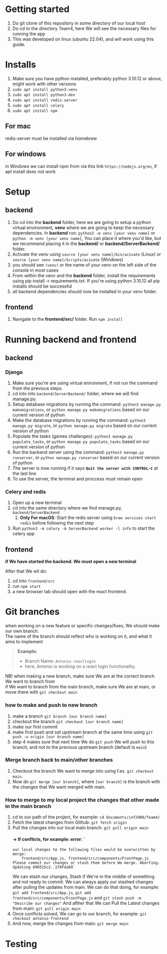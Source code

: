 # Getting started

1. Do git clone of this repository in some directory of our local host
2. Do cd to the directory Team4, here We will see the necessary files for running the app
3. This was developed on linux (ubuntu 22.04), and will work using this guide. 

# Installs 
1. Make sure you have python installed, preferably python 3.10.12 or above, might work with other versions
2. `sudo apt install python3-venv`
3. `sudo apt install python3-dev`
4. `sudo apt install redis-server`
5. `sudo apt install celery`
6. `sudo apt install npm`

## For mac
redis-server must be installed via homebrew

## For windows
in Windows we can install npm from via this link `https://nodejs.org/en`, if apt install does not work

# Setup
## backend
1. Do cd into the **backend** folder, here we are going to setup a python virtual environment, **venv** where we are going to keep the necessary dependencies. In **backend** run: `python3 -m venv [your venv name]` or `python -m venv [your venv name]`, You can place it where you'd like, but we recommend placing it in the **backend/** or **backend/ServerBackend/** folder.
2. Activate the venv using `source [your venv name]/bin/acivate` (Linux) or `source [your venv name]/Scripts/acivate` (Windows)
3. you should see `(venv)` or the name of your venv on the left side of the console in most cases
4. From within the venv and the **backend** folder, install the requirements using pip install -r requirements.txt. If you're using python 3.10.12 all pip installs should be successful
5. all backend dependencies should now be installed in your venv folder.
## frontend
1. Navigate to the **frontend/src/** folder. Run `npm install` 

# Running backend and frontend

## backend

### Django
1. Make sure you're are using virtual enironment, if not run the command from the previous steps.
2. cd into into `backend/ServerBackend/` folder, where we will find manage.py.
3. Setup database migrations by running the command: `python3 manage.py makemigrations`, or `python manage.py makemigrations` based on our current version of python
4. Make the database migrations by running the command: `python3 manage.py migrate`, or `python manage.py migrate` based on our current version of python
5. Populate the tasks (games challenges): `python3 manage.py populate_tasks`, or `python manage.py populate_tasks` based on our current version of python
6. Run the backend server using the command: `python3 manage.py runserver`, or `python manage.py runserver` based on our current version of python
7. The server is now running if it says **`Quit the server with CONTROL-C`** at the last line
8. To use the server, the terminal and proccess must remain open

### Celery and redis
1. Open up a new terminal
2. cd into the same directory where we find manage.py, `backend/ServerBackend`
    1. **Only For macOS**: Start the redis server using `brew services start redis` before following the next step
4. Run `python3 -m celery -A ServerBackend worker -l info` to start the celery app


## frontend

**if We have started the backend. We must open a new terminal**

After that We wil do:

1. cd into `frontend/src`
2. run `npm start`
3. a new browser tab should open with the react frontend.

# Git branches

when working on a new feature or specific changes/fixes, We should make our own branch.<br>
The name of the branch should reflect who is working on it, and what it aims to implement

> **Example:**
>
> - Branch Name: `Antonio-reactlogin`<br>
> - here, Antonio is working on a react login functionality.<br>

NB! when making a new branch, make sure We are at the correct branch We want to branch from<br>
if We want to branch from the main branch, make sure We are at main, or move there with `git checkout main`

### how to make and push to new branch

1. make a branch `git branch [our branch name]`
2. checkout the branch `git checkout [our branch name]`
3. make our first commit
4. make first push and set upstream branch at the same time using `git push -u origin [our branch name]`
5. step 4 makes sure that next time We do `git push` We will push to this branch, and not to the previous upstream branch (default is `main`)

### Merge branch back to main/other branches

1. Checkout the branch We want to merge into using f.ex. `git checkout main`.
2. Now do `git merge [our branch]`, where `[our branch]` is the branch with the changes that We want merged with main.

### How to merge to my local project the changes that other made in the main branch

1.  cd to our path of the project, for example: `cd Documents/inf2900/Team4/`
2.  Fetch the latest changes from Github: `git fetch origin`
3.  Pull the changes into our local main branch: `git pull origin main`
    #### -> If conflicts, for example: error: `
        our local changes to the following files would be overwritten by merge:
            frontend/src/App.js, frontend/src/components/FrontPage.js
        Please commit our changes or stash them before We merge. Aborting. Updating 890515c2..1f0fda69`
    We can stash our changes, Stash if We're in the middle of something and not ready to commit. We can always apply our stashed changes after pulling the updates from main.
    We can do that doing, for example: `git add frontend/src/App.js`, `git add frontend/src/components/FrontPage.js` and `git stash push -m "Describe our changes"`
    And afther that We can Pull the Latest changes from main: `git pull origin main`
4.  Once conflicts solved, We can go to our branch, for example: `git checkout antonio-frontend`
5.  And now, merge the changes from main: `git merge main`

# Testing

